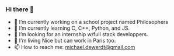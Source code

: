 ### Hi there 👋

- 🔭 I’m currently working on a school project named Philosophers
- 🌱 I’m currently learning C, C++, Python, and JS.
- 👯 I’m looking for an internship w/full stack developpers.
- 💬 I'm living Nice but can work in Paris too.
- 📫 How to reach me: michael.dewerdt@gmail.com
